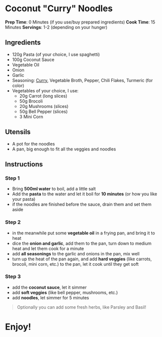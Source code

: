 # Coconut "Curry" Noodles

**Prep Time**: 0 Minutes (if you use/buy prepared ingredients)
**Cook Time**: 15 Minutes
**Servings**: 1-2 (depending on your hunger)

## Ingredients
- 120g Pasta (of your choice, I use spaghetti)
- 100g Coconut Sauce
- Vegetable Oil
- Onion
- Garlic
- Seasoning: [Curry](https://en.wikipedia.org/wiki/Curry_powder), Vegetable Broth, Pepper, Chili Flakes, Turmeric (for color)
- Vegetables of your choice, I use:
    - 20g Carrot (long slices)
    - 50g Brocoli
    - 20g Mushrooms (slices)
    - 50g Bell Pepper (slices)
    - 3 Mini Corn

## Utensils
- A pot for the noodles
- A pan, big enough to fit all the veggies and noodles

## Instructions

### Step 1
- Bring **500ml water** to boil, add a little salt
- Add the **pasta** to the water and let it boil for **10 minutes** (or how you like your pasta)
- if the noodles are finished before the sauce, drain them and set them aside

### Step 2
- in the meanwhile put some **vegetable oil** in a frying pan, and bring it to heat
- dice the **onion and garlic**, add them to the pan, turn down to medium heat and let them cook for a minute
- add **all seasonings** to the garlic and onions in the pan, mix well
- turn up the heat of the pan again, and add **hard veggies** (like carrots, brocoli, mini corn, etc.) to the pan, let it cook until they get soft

### Step 3
- add the **coconut sauce**, let it simmer
- add **soft veggies** (like bell pepper, mushrooms, etc.)
- add **noodles**, let simmer for 5 minutes

> Optionally you can add some fresh herbs, like Parsley and Basil!

# Enjoy!
